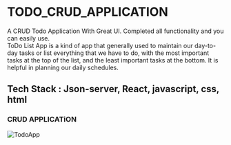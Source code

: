 # TODO_CRUD_APPLICATION
A CRUD Todo Application With Great UI. Completed all functionality and you can easily use.  
ToDo List App is a kind of app that generally used to maintain our day-to-day tasks or list everything that we have to do, 
with the most important tasks at the top of the list, and the least important tasks at the bottom. 
It is helpful in planning our daily schedules.


## Tech Stack : Json-server, React, javascript, css, html

### CRUD APPLICATiON


![TodoApp](https://user-images.githubusercontent.com/101567054/192963047-479ce956-a028-41fa-b106-9d3ba60a8d5c.png)

